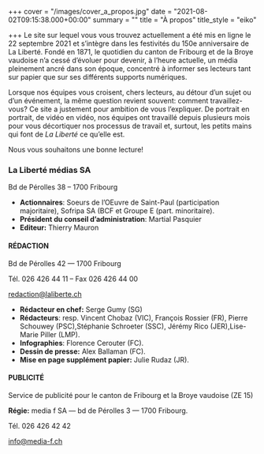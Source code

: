 +++
cover = "/images/cover_a_propos.jpg"
date = "2021-08-02T09:15:38.000+00:00"
summary = ""
title = "À propos"
title_style = "eiko"

+++
Le site sur lequel vous vous trouvez actuellement a été mis en ligne le 22 septembre 2021 et s’intègre dans les festivités du 150e anniversaire de La Liberté. Fondé en 1871, le quotidien du canton de Fribourg et de la Broye vaudoise n’a cessé d’évoluer pour devenir, à l’heure actuelle, un média pleinement ancré dans son époque, concentré à informer ses lecteurs tant sur papier que sur ses différents supports numériques.

Lorsque nos équipes vous croisent, chers lecteurs, au détour d’un sujet ou d’un événement, la même question revient souvent: comment travaillez-vous? Ce site a justement pour ambition de vous l’expliquer. De portrait en portrait, de vidéo en vidéo, nos équipes ont travaillé depuis plusieurs mois pour vous décortiquer nos processus de travail et, surtout, les petits mains qui font de _La Liberté_ ce qu’elle est.

Nous vous souhaitons une bonne lecture!

### La Liberté médias SA

Bd de Pérolles 38 – 1700 Fribourg

* **Actionnaires**: Soeurs de l’OEuvre de Saint-Paul (participation majoritaire), Sofripa SA (BCF et Groupe E (part. minoritaire).
* **Président du conseil d’administration**: Martial Pasquier
* **Editeur:** Thierry Mauron

#### RÉDACTION

Bd de Pérolles 42 — 1700 Fribourg

Tél. 026 426 44 11 – Fax 026 426 44 00

[redaction@laliberte.ch](mailto:redaction@laliberte.ch)

* **Rédacteur en chef:** Serge Gumy (SG)
* **Rédacteurs**: resp. Vincent Chobaz (VIC), François Rossier (FR), Pierre Schouwey (PSC),Stéphanie Schroeter (SSC), Jérémy Rico (JER),Lise-Marie Piller (LMP).
* **Infographies**: Florence Cerouter (FC).
* **Dessin de presse:** Alex Ballaman (FC).
* **Mise en page supplément papier:** Julie Rudaz (JR).

#### PUBLICITÉ

Service de publicité pour le canton de Fribourg et la Broye vaudoise (ZE 15)

**Régie:** media f SA — bd de Pérolles 3 — 1700 Fribourg.

Tél. 026 426 42 42

[info@media-f.ch](mailto:info@media-f.ch)